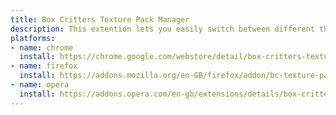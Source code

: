 ```yaml
---
title: Box Critters Texture Pack Manager
description: This extention lets you easily switch between different themes, add new themes and create new themes.
platforms:
- name: chrome
  install: https://chrome.google.com/webstore/detail/box-critters-texture-pack/okfakaikglajegjgjnaamcigadmfccmg?hl=en-GB&gl=GB
- name: firefox
  install: https://addons.mozilla.org/en-GB/firefox/addon/bc-texture-pack-manager/
- name: opera
  install: https://addons.opera.com/en-gb/extensions/details/box-critters-texture-pack-manager/
---
```

